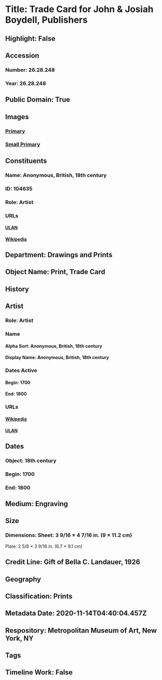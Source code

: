 # Title: Trade Card for John & Josiah Boydell, Publishers
## Highlight: False
## Accession
### Number: 26.28.248
### Year: 26.28.248
## Public Domain: True
## Images
### [Primary](https://images.metmuseum.org/CRDImages/dp/original/DP885064.jpg)
### [Small Primary](https://images.metmuseum.org/CRDImages/dp/web-large/DP885064.jpg)
## Constituents
### Name: Anonymous, British, 18th century
### ID: 104635
### Role: Artist
### URLs
#### [ULAN](http://vocab.getty.edu/page/ulan/500397994)
#### [Wikipedia](https://www.wikidata.org/wiki/Q4233718)
## Department: Drawings and Prints
## Object Name: Print, Trade Card
## History
## Artist
### Role: Artist
### Name
#### Alpha Sort: Anonymous, British, 18th century
#### Display Name: Anonymous, British, 18th century
### Dates Active
#### Begin: 1700
#### End: 1800
### URLs
#### [Wikipedia](https://www.wikidata.org/wiki/Q4233718)
#### [ULAN](http://vocab.getty.edu/page/ulan/500397994)
## Dates
### Object: 18th century
### Begin: 1700
### End: 1800
## Medium: Engraving
## Size
### Dimensions: Sheet: 3 9/16 × 4 7/16 in. (9 × 11.2 cm)
Plate: 2 5/8 × 3 9/16 in. (6.7 × 9.1 cm)
## Credit Line: Gift of Bella C. Landauer, 1926
## Geography
## Classification: Prints
## Metadata Date: 2020-11-14T04:40:04.457Z
## Respository: Metropolitan Museum of Art, New York, NY
## Tags
## Timeline Work: False